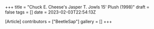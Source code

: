 +++
title = "Chuck E. Cheese's Jasper T. Jowls 15' Plush (1998)"
draft = false
tags = []
date = 2023-02-03T22:54:13Z

[Article]
contributors = ["BeetleSap"]
gallery = []
+++
